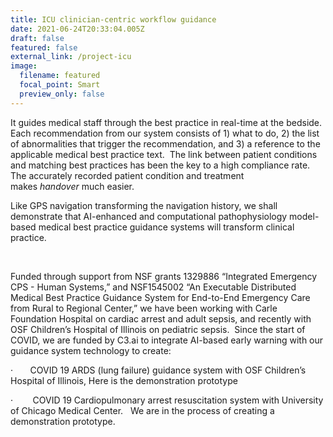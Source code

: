 ```yaml
---
title: ICU clinician-centric workflow guidance
date: 2021-06-24T20:33:04.005Z
draft: false
featured: false
external_link: /project-icu
image:
  filename: featured
  focal_point: Smart
  preview_only: false
---
```

<!--StartFragment-->

It guides medical staff through the best practice in real-time at the bedside. Each recommendation from our system consists of 1) what to do, 2) the list of abnormalities that trigger the recommendation, and 3) a reference to the applicable medical best practice text.  The link between patient conditions and matching best practices has been the key to a high compliance rate. The accurately recorded patient condition and treatment makes *handover* much easier.



Like GPS navigation transforming the navigation history, we shall demonstrate that AI-enhanced and computational pathophysiology model-based medical best practice guidance systems will transform clinical practice.  

 

Funded through support from NSF grants 1329886 “Integrated Emergency CPS - Human Systems,” and NSF1545002 “An Executable Distributed Medical Best Practice Guidance System for End-to-End Emergency Care from Rural to Regional Center,” we have been working with Carle Foundation Hospital on cardiac arrest and adult sepsis, and recently with OSF Children’s Hospital of Illinois on pediatric sepsis.  Since the start of COVID, we are funded by C3.ai to integrate AI-based early warning with our guidance system technology to create:

·       COVID 19 ARDS (lung failure) guidance system with OSF Children’s Hospital of Illinois, Here is the demonstration prototype

·        COVID 19 Cardiopulmonary arrest resuscitation system with University of Chicago Medical Center.   We are in the process of creating a demonstration prototype.

<!--EndFragment-->